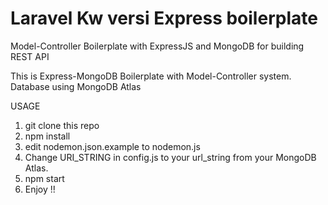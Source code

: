 # Laravel Kw versi Express boilerplate 
Model-Controller Boilerplate with ExpressJS and MongoDB for building REST API

This is Express-MongoDB Boilerplate with Model-Controller system.
Database using MongoDB Atlas

USAGE
1. git clone this repo
2. npm install
3. edit nodemon.json.example to nodemon.js
4. Change URI_STRING in config.js to your url_string from your MongoDB Atlas.
5. npm start
6. Enjoy !!
